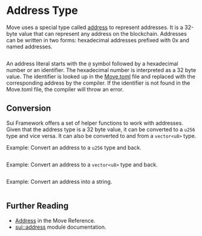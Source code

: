 # Address Type

<!--

Chapter: Basic Syntax
Goal: Introduce the address type
Notes:
    - a special type
    - named addresses via the Move.toml
    - address literals
    - 0x2 is 0x0000000...02

Links:
    - address concept
    - transaction context
    - Move.toml
    - your first move

 -->

Move uses a special type called [address](./../concepts/address.md) to represent addresses. It is a
32-byte value that can represent any address on the blockchain. Addresses can be written in two
forms: hexadecimal addresses prefixed with 0x and named addresses.

```move file=packages/samples/sources/move-basics/address.move anchor=address_literal

```

An address literal starts with the `@` symbol followed by a hexadecimal number or an identifier. The
hexadecimal number is interpreted as a 32 byte value. The identifier is looked up in the
[Move.toml](./../concepts/manifest.md) file and replaced with the corresponding address by the
compiler. If the identifier is not found in the Move.toml file, the compiler will throw an error.

## Conversion

Sui Framework offers a set of helper functions to work with addresses. Given that the address type
is a 32 byte value, it can be converted to a `u256` type and vice versa. It can also be converted to
and from a `vector<u8>` type.

Example: Convert an address to a `u256` type and back.

```move file=packages/samples/sources/move-basics/address.move anchor=to_u256

```

Example: Convert an address to a `vector<u8>` type and back.

```move file=packages/samples/sources/move-basics/address.move anchor=to_bytes

```

Example: Convert an address into a string.

```move file=packages/samples/sources/move-basics/address.move anchor=to_string

```

## Further Reading

- [Address](/reference/primitive-types/address.html) in the Move Reference.
- [sui::address](https://docs.sui.io/references/framework/sui/address) module documentation.
